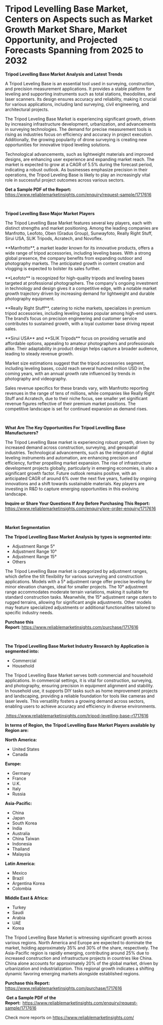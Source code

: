 <p><h1>Tripod Levelling Base Market, Centers on Aspects such as Market Growth Market Share, Market Opportunity, and Projected Forecasts Spanning from 2025 to 2032</h1></p><p><strong>Tripod Levelling Base Market Analysis and Latest Trends</strong></p>
<p><p>A Tripod Leveling Base is an essential tool used in surveying, construction, and precision measurement applications. It provides a stable platform for leveling and supporting instruments such as total stations, theodolites, and laser scanners. Its design ensures accuracy and reliability, making it crucial for various applications, including land surveying, civil engineering, and architectural projects.</p><p>The Tripod Leveling Base Market is experiencing significant growth, driven by increasing infrastructure development, urbanization, and advancements in surveying technologies. The demand for precise measurement tools is rising as industries focus on efficiency and accuracy in project execution. Additionally, the growing popularity of drone surveying is creating new opportunities for innovative tripod leveling solutions.</p><p>Technological advancements, such as lightweight materials and improved designs, are enhancing user experience and expanding market reach. The market is expected to grow at a CAGR of 5.5% during the forecast period, indicating a robust outlook. As businesses emphasize precision in their operations, the Tripod Leveling Base is likely to play an increasingly vital role in successful project outcomes across various sectors.</p></p>
<p><strong>Get a Sample PDF of the Report:&nbsp;</strong> <a href="https://www.reliablemarketinsights.com/enquiry/request-sample/1717616?utm_campaign=3284&utm_medium=2&utm_source=Github&utm_content=ia&utm_term=11042025&utm_id=tripod-levelling-base">https://www.reliablemarketinsights.com/enquiry/request-sample/1717616</a></p>
<p>&nbsp;</p>
<p><strong>Tripod Levelling Base Major Market Players</strong></p>
<p><p>The Tripod Levelling Base Market features several key players, each with distinct strengths and market positioning. Among the leading companies are Manfrotto, Leofoto, Oben (Gradus Group), Sunwayfoto, Really Right Stuff, Sirui USA, SLIK Tripods, Acratech, and Novoflex. </p><p>**Manfrotto**, a market leader known for its innovative products, offers a wide range of tripod accessories, including leveling bases. With a strong global presence, the company benefits from expanding outdoor and photography markets. The anticipated growth in content creation and vlogging is expected to bolster its sales further.</p><p>**Leofoto** is recognized for high-quality tripods and leveling bases targeted at professional photographers. The company's ongoing investment in technology and design gives it a competitive edge, with a notable market growth trajectory driven by increasing demand for lightweight and durable photography equipment.</p><p>**Really Right Stuff**, catering to niche markets, specializes in premium tripod accessories, including leveling bases popular among high-end users. The brand’s focus on precision engineering and customer service contributes to sustained growth, with a loyal customer base driving repeat sales.</p><p>**Sirui USA** and **SLIK Tripods** focus on providing versatile and affordable options, appealing to amateur photographers and professionals alike. Their adaptability in product design helps capture a broader audience, leading to steady revenue growth.</p><p>Market size estimations suggest that the tripod accessories segment, including leveling bases, could reach several hundred million USD in the coming years, with an annual growth rate influenced by trends in photography and videography. </p><p>Sales revenue specifics for these brands vary, with Manfrotto reporting revenues in the range of tens of millions, while companies like Really Right Stuff and Acratech, due to their niche focus, see smaller yet significant revenue figures reflective of their premium market positions. The competitive landscape is set for continued expansion as demand rises.</p></p>
<p>&nbsp;</p>
<p><strong>What Are The Key Opportunities For Tripod Levelling Base Manufacturers?</strong></p>
<p><p>The Tripod Levelling Base market is experiencing robust growth, driven by increased demand across construction, surveying, and geospatial industries. Technological advancements, such as the integration of digital leveling instruments and automation, are enhancing precision and efficiency, further propelling market expansion. The rise of infrastructure development projects globally, particularly in emerging economies, is also a significant growth factor. Future outlook remains positive, with an anticipated CAGR of around 6% over the next five years, fueled by ongoing innovations and a shift towards sustainable materials. Key players are investing in R&D to capture emerging opportunities in this evolving landscape.</p></p>
<p><strong>Inquire or Share Your Questions If Any Before Purchasing This Report:</strong> <a href="https://www.reliablemarketinsights.com/enquiry/pre-order-enquiry/1717616?utm_campaign=3284&utm_medium=2&utm_source=Github&utm_content=ia&utm_term=11042025&utm_id=tripod-levelling-base">https://www.reliablemarketinsights.com/enquiry/pre-order-enquiry/1717616</a></p>
<p>&nbsp;</p>
<p><strong>Market Segmentation</strong></p>
<p><strong>The Tripod Levelling Base Market Analysis by types is segmented into:</strong></p>
<p><ul><li>Adjustment Range 5°</li><li>Adjustment Range 10°</li><li>Adjustment Range 15°</li><li>Others</li></ul></p>
<p><p>The Tripod Levelling Base market is categorized by adjustment ranges, which define the tilt flexibility for various surveying and construction applications. Models with a 5° adjustment range offer precise leveling for minor elevation changes, ideal for smaller projects. The 10° adjustment range accommodates moderate terrain variations, making it suitable for standard construction tasks. Meanwhile, the 15° adjustment range caters to rugged terrains, allowing for significant angle adjustments. Other models may feature specialized adjustments or additional functionalities tailored to specific industry needs.</p></p>
<p><strong>Purchase this Report:&nbsp;</strong><a href="https://www.reliablemarketinsights.com/purchase/1717616?utm_campaign=3284&utm_medium=2&utm_source=Github&utm_content=ia&utm_term=11042025&utm_id=tripod-levelling-base">https://www.reliablemarketinsights.com/purchase/1717616</a></p>
<p>&nbsp;</p>
<p><strong>The Tripod Levelling Base Market Industry Research by Application is segmented into:</strong></p>
<p><ul><li>Commercial</li><li>Household</li></ul></p>
<p><p>The Tripod Levelling Base Market serves both commercial and household applications. In commercial settings, it is vital for construction, surveying, and photography, ensuring precision in equipment alignment and stability. In household use, it supports DIY tasks such as home improvement projects and landscaping, providing a reliable foundation for tools like cameras and laser levels. This versatility fosters a growing demand across sectors, enabling users to achieve accuracy and efficiency in diverse environments.</p></p>
<p><a href="https://www.reliablemarketinsights.com/tripod-levelling-base-r1717616?utm_campaign=3284&utm_medium=2&utm_source=Github&utm_content=ia&utm_term=11042025&utm_id=tripod-levelling-base">&nbsp;https://www.reliablemarketinsights.com/tripod-levelling-base-r1717616</a></p>
<p><strong>In terms of Region, the Tripod Levelling Base Market Players available by Region are:</strong></p>
<p>
    <p> <strong> North America: </strong>
        <ul>
            <li>United States</li>
            <li>Canada</li>
        </ul>
        </p> 
    <p> <strong> Europe: </strong>
        <ul>
            <li>Germany</li>
            <li>France</li>
            <li>U.K.</li>
            <li>Italy</li>
            <li>Russia</li>
        </ul>
        </p> 
    <p> <strong> Asia-Pacific: </strong>
        <ul>
            <li>China</li>
            <li>Japan</li>
            <li>South Korea</li>
            <li>India</li>
            <li>Australia</li>
            <li>China Taiwan</li>
            <li>Indonesia</li>
            <li>Thailand</li>
            <li>Malaysia</li>
        </ul>
        </p> 
    <p> <strong> Latin America: </strong>
        <ul>
            <li>Mexico</li>
            <li>Brazil</li>
            <li>Argentina Korea</li>
            <li>Colombia</li>
        </ul>
        </p> 
    <p> <strong> Middle East & Africa: </strong>
        <ul>
            <li>Turkey</li>
            <li>Saudi</li>
            <li>Arabia</li>
            <li>UAE</li>
            <li>Korea</li>
        </ul>
    </p>
    </p>
<p><p>The Tripod Levelling Base Market is witnessing significant growth across various regions. North America and Europe are expected to dominate the market, holding approximately 35% and 30% of the share, respectively. The Asia-Pacific region is rapidly emerging, contributing around 25% due to increased construction and infrastructure projects in countries like China. China alone accounts for approximately 20% of the global market, driven by urbanization and industrialization. This regional growth indicates a shifting dynamic favoring emerging markets alongside established regions.</p></p>
<p><strong>Purchase this Report: </strong><a href="https://www.reliablemarketinsights.com/purchase/1717616?utm_campaign=3284&utm_medium=2&utm_source=Github&utm_content=ia&utm_term=11042025&utm_id=tripod-levelling-base">https://www.reliablemarketinsights.com/purchase/1717616</a></p>
<p>&nbsp;<strong>Get a Sample PDF of the Report:&nbsp;&nbsp;</strong><a href="https://www.reliablemarketinsights.com/enquiry/request-sample/1717616?utm_campaign=3284&utm_medium=2&utm_source=Github&utm_content=ia&utm_term=11042025&utm_id=tripod-levelling-base">https://www.reliablemarketinsights.com/enquiry/request-sample/1717616</a></p>
<p><strong></strong></p>
<p>Check more reports on <a href="https://www.reliablemarketinsights.com/?utm_campaign=3284&utm_medium=2&utm_source=Github&utm_content=ia&utm_term=11042025&utm_id=tripod-levelling-base">https://www.reliablemarketinsights.com/</a></p>